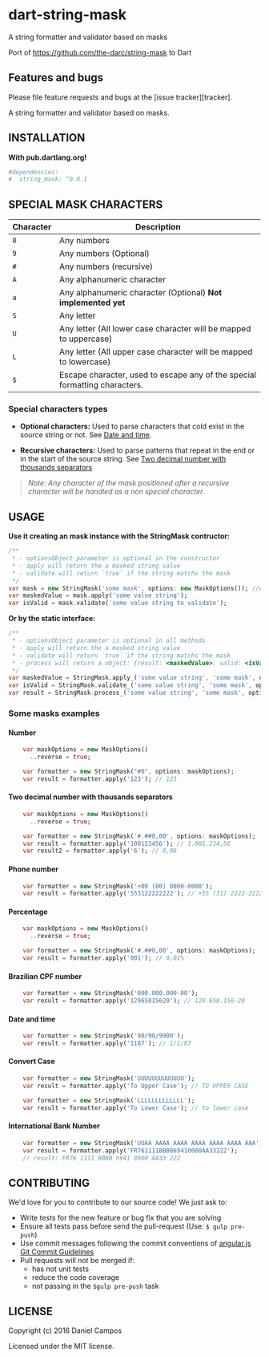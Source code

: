# dart-string-mask
A string formatter and validator based on masks

Port of https://github.com/the-darc/string-mask to Dart

## Features and bugs

Please file feature requests and bugs at the [issue tracker][tracker].

A string formatter and validator based on masks.

## INSTALLATION

**With pub.dartlang.org!**

```yaml
#dependencies:
#  string_mask: ^0.0.1
```

## SPECIAL MASK CHARACTERS

Character | Description
--- | ---
`0` | Any numbers
`9` | Any numbers (Optional)
`#` | Any numbers (recursive)
`A` | Any alphanumeric character
`a` | Any alphanumeric character (Optional) __Not implemented yet__
`S` | Any letter
`U` | Any letter (All lower case character will be mapped to uppercase)
`L` | Any letter (All upper case character will be mapped to lowercase)
`$` | Escape character, used to escape any of the special formatting characters.

### Special characters types

 - **Optional characters:** Used to parse characters that cold exist in the source string or not. See [Date and time](#date-and-time).

 - **Recursive characters:** Used to parse patterns that repeat in the end or in the start of the source string. See [Two decimal number with thousands separators](#two-decimal-number-with-thousands-separators)

> _Note: Any character of the mask positioned after a recursive character will be handled as a non special character._

## USAGE

 **Use it creating an mask instance with the StringMask contructor:**

```dart
/**
 * - optionsObject parameter is optional in the constructor
 * - apply will return the a masked string value
 * - validate will return `true` if the string matchs the mask
 */
var mask = new StringMask('some mask', options: new MaskOptions()); //optionsObject is optional
var maskedValue = mask.apply('some value string');
var isValid = mask.validate('some value string to validate');
```

**Or by the static interface:**

```dart
/**
 * - optionsObject parameter is optional in all methods
 * - apply will return the a masked string value
 * - validate will return `true` if the string matchs the mask
 * - process will return a object: {result: <maskedValue>, valid: <isValid>}
 */
var maskedValue = StringMask.apply_('some value string', 'some mask', optionsObject); 
var isValid = StringMask.validate_('some value string', 'some mask', optionsObject);
var result = StringMask.process_('some value string', 'some mask', optionsObject);
```

### Some masks examples

#### Number

```dart
    var maskOptions = new MaskOptions()
      ..reverse = true;

    var formatter = new StringMask("#0", options: maskOptions);
	var result = formatter.apply('123'); // 123
```

#### Two decimal number with thousands separators

```dart
    var maskOptions = new MaskOptions()
      ..reverse = true;

	var formatter = new StringMask('#.##0,00', options: maskOptions);
	var result = formatter.apply('100123456'); // 1.001.234,56
	var result2 = formatter.apply('6'); // 0,06
```

#### Phone number

```dart
	var formatter = new StringMask('+00 (00) 0000-0000');
	var result = formatter.apply('553122222222'); // +55 (31) 2222-2222
```

#### Percentage

```dart
    var maskOptions = new MaskOptions()
      ..reverse = true;

    var formatter = new StringMask('#.##0,00', options: maskOptions);
	var result = formatter.apply('001'); // 0,01%
```

#### Brazilian CPF number

```dart
	var formatter = new StringMask('000.000.000-00');
	var result = formatter.apply('12965815620'); // 129.658.156-20
```

#### Date and time

```dart
	var formatter = new StringMask('90/90/9900');
	var result = formatter.apply('1187'); // 1/1/87
```

#### Convert Case

```dart
	var formatter = new StringMask('UUUUUUUUUUUUU');
	var result = formatter.apply('To Upper Case'); // TO UPPER CASE
```

```dart
	var formatter = new StringMask('LLLLLLLLLLLLL');
	var result = formatter.apply('To Lower Case'); // to lower case
```

#### International Bank Number

```Dart
	var formatter = new StringMask('UUAA AAAA AAAA AAAA AAAA AAAA AAA');
	var result = formatter.apply('FR761111BBBB69410000AA33222');
	// result: FR76 1111 BBBB 6941 0000 AA33 222
```

## CONTRIBUTING

We'd love for you to contribute to our source code! We just ask to: 

 - Write tests for the new feature or bug fix that you are solving
 - Ensure all tests pass before send the pull-request (Use: `$ gulp pre-push`)
 - Use commit messages following the commit conventions of [angular.js Git Commit Guidelines](https://github.com/angular/angular.js/blob/master/CONTRIBUTING.md#commit)
 - Pull requests will not be merged if:
   - has not unit tests
   - reduce the code coverage
   - not passing in the `$gulp pre-push` task

## LICENSE

Copyright (c) 2016 Daniel Campos

Licensed under the MIT license.
  
  

